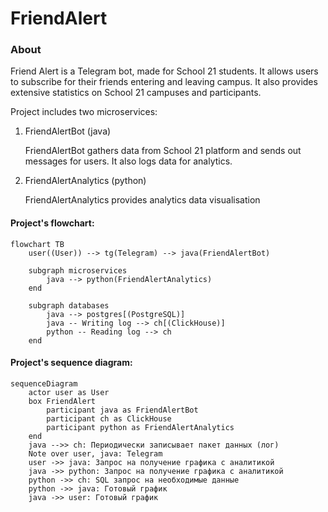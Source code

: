 # FriendAlert

### About

Friend Alert is a Telegram bot, made for School 21 students.
It allows users to subscribe for their friends entering and leaving campus.
It also provides extensive statistics on School 21 campuses and participants.

Project includes two microservices:
1. FriendAlertBot (java)
   
    FriendAlertBot gathers data from School 21 platform and sends out messages for users.
    It also logs data for analytics.

2. FriendAlertAnalytics (python)

    FriendAlertAnalytics provides analytics data visualisation

#### Project's flowchart:
```mermaid
flowchart TB
    user((User)) --> tg(Telegram) --> java(FriendAlertBot)
    
    subgraph microservices
        java --> python(FriendAlertAnalytics)
    end
    
    subgraph databases
        java --> postgres[(PostgreSQL)]
        java -- Writing log --> ch[(ClickHouse)]
        python -- Reading log --> ch
    end
```

#### Project's sequence diagram:
```mermaid
sequenceDiagram
    actor user as User
    box FriendAlert
        participant java as FriendAlertBot
        participant ch as ClickHouse
        participant python as FriendAlertAnalytics
    end
    java -->> ch: Периодически записывает пакет данных (лог)
    Note over user, java: Telegram
    user ->> java: Запрос на получение графика с аналитикой
    java ->> python: Запрос на получение графика с аналитикой
    python ->> ch: SQL запрос на необходимые данные
    python ->> java: Готовый график
    java ->> user: Готовый график
```
